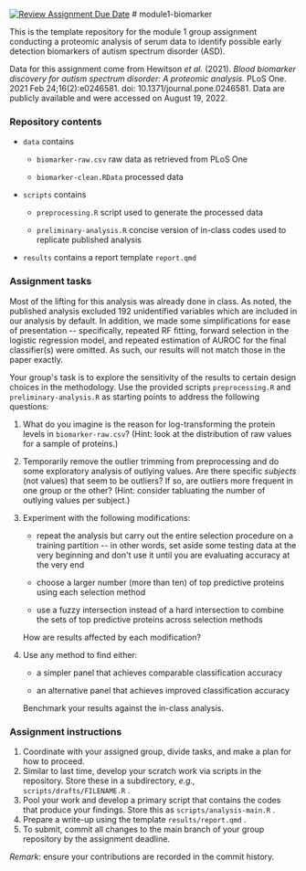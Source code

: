[![Review Assignment Due Date](https://classroom.github.com/assets/deadline-readme-button-22041afd0340ce965d47ae6ef1cefeee28c7c493a6346c4f15d667ab976d596c.svg)](https://classroom.github.com/a/7ZSnxz5Q) \# module1-biomarker

This is the template repository for the module 1 group assignment conducting a proteomic analysis of serum data to identify possible early detection biomarkers of autism spectrum disorder (ASD).

Data for this assignment come from Hewitson *et al.* (2021). *Blood biomarker discovery for autism spectrum disorder: A proteomic analysis.* PLoS One. 2021 Feb 24;16(2):e0246581. doi: 10.1371/journal.pone.0246581. Data are publicly available and were accessed on August 19, 2022.

### Repository contents

-   `data` contains

    -   `biomarker-raw.csv` raw data as retrieved from PLoS One

    -   `biomarker-clean.RData` processed data

-   `scripts` contains

    -   `preprocessing.R` script used to generate the processed data

    -   `preliminary-analysis.R` concise version of in-class codes used to replicate published analysis

-   `results` contains a report template `report.qmd`

### Assignment tasks

Most of the lifting for this analysis was already done in class. As noted, the published analysis excluded 192 unidentified variables which are included in our analysis by default. In addition, we made some simplifications for ease of presentation -- specifically, repeated RF fitting, forward selection in the logistic regression model, and repeated estimation of AUROC for the final classifier(s) were omitted. As such, our results will not match those in the paper exactly.

Your group's task is to explore the sensitivity of the results to certain design choices in the methodology. Use the provided scripts `preprocessing.R` and `preliminary-analysis.R` as starting points to address the following questions:

1.  What do you imagine is the reason for log-transforming the protein levels in `biomarker-raw.csv`? (Hint: look at the distribution of raw values for a sample of proteins.)

2.  Temporarily remove the outlier trimming from preprocessing and do some exploratory analysis of outlying values. Are there specific *subjects* (not values) that seem to be outliers? If so, are outliers more frequent in one group or the other? (Hint: consider tabluating the number of outlying values per subject.)

3.  Experiment with the following modifications:

    -   repeat the analysis but carry out the entire selection procedure on a training partition -- in other words, set aside some testing data at the very beginning and don't use it until you are evaluating accuracy at the very end

    -   choose a larger number (more than ten) of top predictive proteins using each selection method

    -   use a fuzzy intersection instead of a hard intersection to combine the sets of top predictive proteins across selection methods

    How are results affected by each modification?

4.  Use any method to find either:

    -   a simpler panel that achieves comparable classification accuracy

    -   an alternative panel that achieves improved classification accuracy

    Benchmark your results against the in-class analysis.

### Assignment instructions

1.  Coordinate with your assigned group, divide tasks, and make a plan for how to proceed.
2.  Similar to last time, develop your scratch work via scripts in the repository. Store these in a subdirectory, *e.g.,* `scripts/drafts/FILENAME.R` .
3.  Pool your work and develop a primary script that contains the codes that produce your findings. Store this as `scripts/analysis-main.R` .
4.  Prepare a write-up using the template `results/report.qmd` .
5.  To submit, commit all changes to the main branch of your group repository by the assignment deadline.

*Remark*: ensure your contributions are recorded in the commit history.
